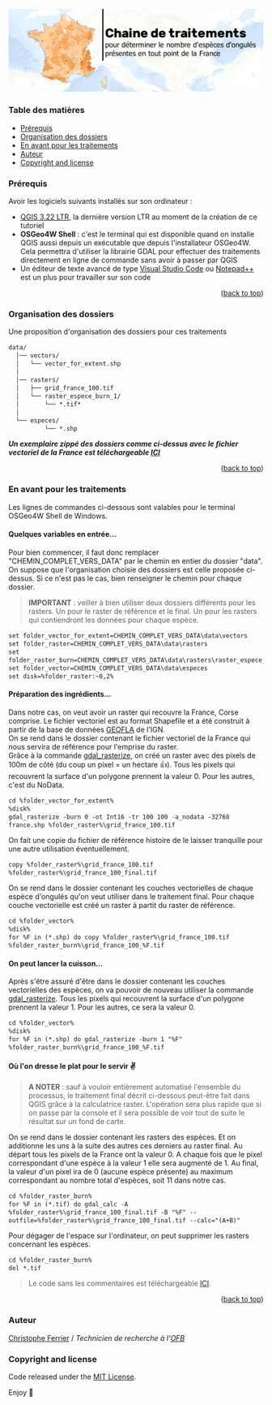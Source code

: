 <p align="center">
  <a href="https://professionnels.ofb.fr/fr/reseau-ongules-sauvages">
    <img src="https://github.com/christofoto/ongules/raw/main/images/header.png" alt="Logo">
  </a>

  <!-- <h3 align="center">Logo</h3> -->

  <!-- <h1 style="text-align:center">
    Chaine de traitements </h1>
  <h3 style="text-align:center">
  pour déterminer le nombre d'espèces d'ongulés<br> 
  présentes en tout point de la France métropolitaine
  <br>
    </h3> -->
</p>

<a name="readme-top"></a>

### Table des matières

- [Prérequis](#prérequis)
- [Organisation des dossiers](#organisation-des-dossiers)
- [En avant pour les traitements](#en-avant-pour-les-traitements)
- [Auteur](#auteur)
- [Copyright and license](#copyright-and-license)

### Prérequis

Avoir les logiciels suivants installés sur son ordinateur :

- [QGIS 3.22 LTR](https://www.qgis.org/fr/site/forusers/download.html), la dernière version LTR au moment de la création de ce tutoriel
- <b>OSGeo4W Shell</b> : c'est le terminal qui est disponible quand on installe QGIS aussi depuis un exécutable que depuis l'installateur OSGeo4W. Cela permettra d'utiliser la librairie GDAL pour effectuer des traitements directement en ligne de commande sans avoir à passer par QGIS
- Un éditeur de texte avancé de type [Visual Studio Code](https://code.visualstudio.com/) ou [Notepad++](https://notepad-plus-plus.org/) est un plus pour travailler sur son code

<p align="right">(<a href="#readme-top">back to top</a>)</p>

### Organisation des dossiers

Une proposition d'organisation des dossiers pour ces traitements

```text
data/
  │── vectors/
  │   └── vector_for_extent.shp
  │
  │── rasters/
  │   ├── grid_france_100.tif
  │   └── raster_espece_burn_1/
  │       └── *.tif*
  │
  └── especes/
          └── *.shp
```

**_Un exemplaire zippé des dossiers comme ci-dessus avec le fichier vectoriel de la France est téléchargeable [ICI](https://github.com/christofoto/ongules/raw/main/ressources/data.zip)_**

<p align="right">(<a href="#readme-top">back to top</a>)</p>

### En avant pour les traitements

Les lignes de commandes ci-dessous sont valables pour le terminal OSGeo4W Shell de Windows.

#### Quelques variables en entrée...

Pour bien commencer, il faut donc remplacer "CHEMIN_COMPLET_VERS_DATA" par le chemin en entier du dossier "data".<br>
On suppose que l'organisation choisie des dossiers est celle proposée ci-dessus. Si ce n'est pas le cas, bien renseigner le chemin pour chaque dossier.<br>

> **IMPORTANT** : veiller à bien utiliser deux dossiers différents pour les rasters. Un pour le raster de référence et le final. Un pour les rasters qui contiendront les données pour chaque espèce.

```code
set folder_vector_for_extent=CHEMIN_COMPLET_VERS_DATA\data\vectors
set folder_raster=CHEMIN_COMPLET_VERS_DATA\data\rasters
set folder_raster_burn=CHEMIN_COMPLET_VERS_DATA\data\rasters\raster_espece_burn_1
set folder_vector=CHEMIN_COMPLET_VERS_DATA\data\especes
set disk=%folder_raster:~0,2%
```

#### Préparation des ingrédients...

Dans notre cas, on veut avoir un raster qui recouvre la France, Corse comprise.
Le fichier vectoriel est au format Shapefile et a été construit à partir de la base de données [GEOFLA](https://geoservices.ign.fr/geofla) de l'IGN.<br>
On se rend dans le dossier contenant le fichier vectoriel de la France qui nous servira de référence pour l'emprise du raster.<br>
Grâce à la commande [gdal_rasterize](https://gdal.org/programs/gdal_rasterize.html), on créé un raster avec des pixels de 100m de côté (du coup un pixel = un hectare :+1:). Tous les pixels qui recouvrent la surface d'un polygone prennent la valeur 0. Pour les autres, c'est du NoData.

```code
cd %folder_vector_for_extent%
%disk%
gdal_rasterize -burn 0 -ot Int16 -tr 100 100 -a_nodata -32768 france.shp %folder_raster%\grid_france_100.tif
```

On fait une copie du fichier de référence histoire de le laisser tranquille pour une autre utilisation éventuellement.

```code
copy %folder_raster%\grid_france_100.tif %folder_raster%\grid_france_100_final.tif
```

On se rend dans le dossier contenant les couches vectorielles de chaque espèce d'ongulés qu'on veut utiliser dans le traitement final. Pour chaque couche vectorielle est créé un raster à partit du raster de référence.

```code
cd %folder_vector%
%disk%
for %F in (*.shp) do copy %folder_raster%\grid_france_100.tif %folder_raster_burn%\grid_france_100_%F.tif
```

#### On peut lancer la cuisson...

Après s'être assuré d'être dans le dossier contenant les couches vectorielles des espèces, on va pouvoir de nouveau utiliser la commande [gdal_rasterize](https://gdal.org/programs/gdal_rasterize.html). Tous les pixels qui recouvrent la surface d'un polygone prennent la valeur 1. Pour les autres, ce sera la valeur 0.

```code
cd %folder_vector%
%disk%
for %F in (*.shp) do gdal_rasterize -burn 1 "%F" %folder_raster_burn%\grid_france_100_%F.tif
```

#### Où l'on dresse le plat pour le servir :v:

> **A NOTER** : sauf à vouloir entièrement automatisé l'ensemble du processus, le traitement final décrit ci-dessous peut-être fait dans QGIS grâce à la calculatrice raster. L'opération sera plus rapide que si on passe par la console et il sera possible de voir tout de suite le résultat sur un fond de carte.

On se rend dans le dossier contenant les rasters des espèces. Et on additionne les uns à la suite des autres ces derniers au raster final. Au départ tous les pixels de la France ont la valeur 0. A chaque fois que le pixel correspondant d'une espèce à la valeur 1 elle sera augmenté de 1. Au final, la valeur d'un pixel ira de 0 (aucune espèce présente) au maximum correspondant au nombre total d'espèces, soit 11 dans notre cas.

```code
cd %folder_raster_burn%
for %F in (*.tif) do gdal_calc -A  %folder_raster%\grid_france_100_final.tif -B "%F" --outfile=%folder_raster%\grid_france_100_final.tif --calc="(A+B)"
```

Pour dégager de l'espace sur l'ordinateur, on peut supprimer les rasters concernant les espèces.

```code
cd %folder_raster_burn%
del *.tif
```

> Le code sans les commentaires est téléchargeable [ICI](https://github.com/christofoto/ongules/blob/main/scripts/code_superposition.txt).

<p align="right">(<a href="#readme-top">back to top</a>)</p>

### Auteur

[Christophe Ferrier](https://github.com/christofoto) / _Technicien de recherche à l'[OFB](https://www.ofb.gouv.fr/)_

<!-- <p align="right">(<a href="#readme-top">back to top</a>)</p>
 -->
<!-- ### Remerciements

Some Text -->

<!-- <p align="right">(<a href="#readme-top">back to top</a>)</p>
 -->

### Copyright and license

Code released under the [MIT License](https://reponame/blob/master/LICENSE).

Enjoy :metal:
